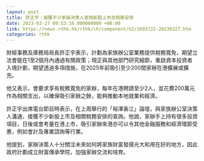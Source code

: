 ```yaml
---
layout: post
title: 許正宇：接獲不少家辦決策人查詢新股上市及稅務安排
date: 2023-03-27 09:53:16.000000000 +08:00
link: https://news.rthk.hk/rthk/ch/component/k2/1693722-20230327.htm
categories: rthk
---
```


財經事務及庫務局局長許正宇表示，計劃為家族辦公室業務提供稅務寬免，期望立法會能在1至2個月內通過有關政策；現正與其他部門研究細節，重啟資本投資者入境計劃，期望透過多項措施，在2025年前吸引至少200間家辦在港擴展或擴充。

他又表示，會要求享有稅務寬免的家辦，每年在港聘請至少2人，並花費200萬元作為相關支出，以確保吸引家辦之餘，能夠推動本地就業和經濟。

許正宇出席電台節目時表示，在上周舉行的「裕澤香江」論壇，與家族辦公室決策人溝通，接獲不少新股上市及相關稅務安排的查詢。他說，家辦手上持有很多投資項目，日後或會考量在港上市，吸引家辦來港亦可以令其他金融服務和經濟環節受惠，例如會計及專業諮詢等行業。

他提到，家辦決策人十分關注未來如何將家族財富發揚光大和用在好的地方，因此政府計劃成立財富傳承學院，加強家辦交流和培育。
